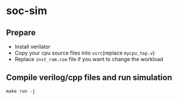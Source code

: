 # soc-sim

## Prepare
* Install verilator
* Copy your cpu source files into `vsrc`(replace `mycpu_top.v`)
* Replace `inst_ram.coe` file if you want to change the workload

## Compile verilog/cpp files and run simulation
```
make run -j
```

